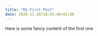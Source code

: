 ```yaml
---
title: "My First Post"
date: 2020-11-26T18:03:06+01:00
---
```


Here is some fancy content of the first one
